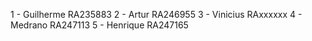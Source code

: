 1 - Guilherme  RA235883
2 - Artur RA246955
3 - Vinicius RAxxxxxx
4 - Medrano RA247113
5 - Henrique RA247165